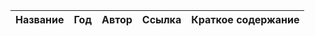 | Название | Год | Автор | Ссылка | Краткое содержание |
| -------- |---- | ----- | ------ | ---- |


